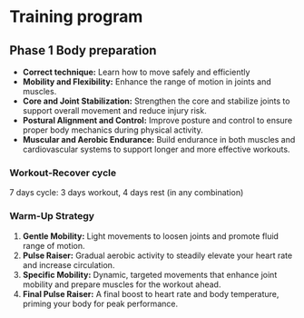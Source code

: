 # Training program

## Phase 1 Body preparation

* **Correct technique:** Learn how to move safely and efficiently
* **Mobility and Flexibility:** Enhance the range of motion in joints and muscles.
* **Core and Joint Stabilization:** Strengthen the core and stabilize joints to support overall movement and reduce injury risk.
* **Postural Alignment and Control:** Improve posture and control to ensure proper body mechanics during physical activity.
* **Muscular and Aerobic Endurance:** Build endurance in both muscles and cardiovascular systems to support longer and more effective workouts.

### Workout-Recover cycle

7 days cycle: 3 days workout, 4 days rest (in any combination)

### Warm-Up Strategy

1. **Gentle Mobility:** Light movements to loosen joints and promote fluid range of motion.
2. **Pulse Raiser:** Gradual aerobic activity to steadily elevate your heart rate and increase circulation.
3. **Specific Mobility:** Dynamic, targeted movements that enhance joint mobility and prepare muscles for the workout ahead.
4. **Final Pulse Raiser:** A final boost to heart rate and body temperature, priming your body for peak performance.
